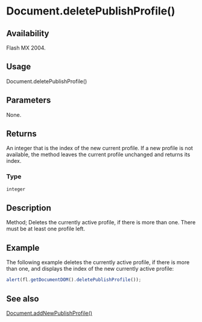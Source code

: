 # Document.deletePublishProfile()

## Availability

Flash MX 2004.

## Usage

Document.deletePublishProfile()

## Parameters

None.

## Returns

An integer that is the index of the new current profile. If a new profile is not available, the method leaves the current profile unchanged and returns its index.

### Type

```typescript
integer
```

## Description

Method; Deletes the currently active profile, if there is more than one. There must be at least one profile left.

## Example

The following example deletes the currently active profile, if there is more than one, and displays the index of the new currently active profile:

```javascript
alert(fl.getDocumentDOM().deletePublishProfile());
```

## See also

[Document.addNewPublishProfile()](../Document_object/Document9.md)
